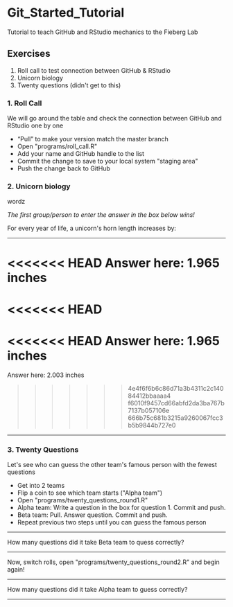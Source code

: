# Git_Started_Tutorial

Tutorial to teach GitHub and RStudio mechanics to the Fieberg Lab

## Exercises

1. Roll call to test connection between GitHub & RStudio
2. Unicorn biology
3. Twenty questions (didn't get to this)

### 1. Roll Call

We will go around the table and check the connection between GitHub and RStudio
one by one

- “Pull” to make your version match the master branch
- Open "programs/roll_call.R"
- Add your name and GitHub handle to the list
- Commit the change to save to your local system "staging area"
- Push the change back to GitHub

### 2. Unicorn biology

wordz

*The first group/person to enter the answer in the box below wins!*

For every year of life, a unicorn's horn length increases by:
_______________
<<<<<<< HEAD
Answer here:    1.965  inches
=======
<<<<<<< HEAD
=======
<<<<<<< HEAD
Answer here:   1.965  inches
=======
Answer here:   2.003   inches
>>>>>>> 4e4f6f6b6c86d71a3b4311c2c14084412bbaaaa4
>>>>>>> f6010f9457cd66abfd2da3ba767b7137b057106e
>>>>>>> 666b75c681b3215a9260067fcc3b5b9844b727e0
_______________

### 3. Twenty Questions

Let's see who can guess the other team's famous person with the fewest questions

- Get into 2 teams
- Flip a coin to see which team starts ("Alpha team")
- Open "programs/twenty_questions_round1.R"
- Alpha team: Write a question in the box for question 1. Commit and push.
- Beta team: Pull. Answer question. Commit and push.
- Repeat previous two steps until you can guess the famous person

_______________
How many questions did it take Beta team to quess correctly? 

_______________

Now, switch rolls, open "programs/twenty_questions_round2.R" and begin again!

_______________
How many questions did it take Alpha team to guess correctly? 

_______________
